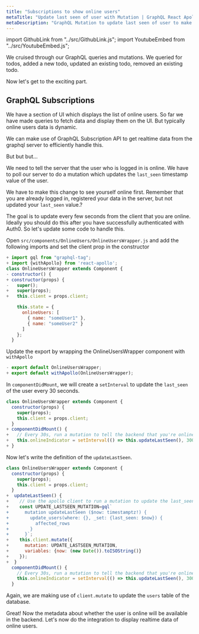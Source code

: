 ```yaml
---
title: "Subscriptions to show online users"
metaTitle: "Update last seen of user with Mutation | GraphQL React Apollo Components Tutorial"
metaDescription: "GraphQL Mutation to update last seen of user to make them available online. Use setInterval to trigger mutation every few seconds "
---
```


import GithubLink from "../src/GithubLink.js";
import YoutubeEmbed from "../src/YoutubeEmbed.js";

<YoutubeEmbed link="https://www.youtube.com/embed/Zegh4VJqrHM" />

We cruised through our GraphQL queries and mutations. We queried for todos, added a new todo, updated an existing todo, removed an existing todo.

Now let's get to the exciting part.

GraphQL Subscriptions
---------------------

We have a section of UI which displays the list of online users. So far we have made queries to fetch data and display them on the UI. But typically online users data is dynamic.

We can make use of GraphQL Subscription API to get realtime data from the graphql server to efficiently handle this.

But but but...

We need to tell the server that the user who is logged in is online. We have to poll our server to do a mutation which updates the `last_seen` timestamp value of the user.

We have to make this change to see yourself online first. Remember that you are already logged in, registered your data in the server, but not updated your `last_seen` value.?

The goal is to update every few seconds from the client that you are online. Ideally you should do this after you have successfully authenticated with Auth0. So let's update some code to handle this. 

Open `src/components/OnlineUsers/OnlineUsersWrapper.js` and add the following imports and set the client prop in the constructor

<GithubLink link="https://github.com/hasura/learn-graphql/blob/master/tutorials/frontend/react-apollo/app-final/src/components/OnlineUsers/OnlineUsersWrapper.js" text="src/components/OnlineUsers/OnlineUsersWrapper.js" />

```javascript
+ import gql from "graphql-tag";
+ import {withApollo} from 'react-apollo';
class OnlineUsersWrapper extends Component {
- constructor() {
+ constructor(props) {
-   super();
+   super(props);
+   this.client = props.client;

    this.state = {
      onlineUsers: [
        { name: "someUser1" },
        { name: "someUser2" }
      ]
    };
  }
```

Update the export by wrapping the OnlineUsersWrapper component with `withApollo`

```javascript
- export default OnlineUsersWrapper;
+ export default withApollo(OnlineUsersWrapper);
```

In `componentDidMount`, we will create a `setInterval` to update the `last_seen` of the user every 30 seconds.

```javascript
class OnlineUsersWrapper extends Component {
  constructor(props) {
    super(props);
    this.client = props.client;
  }
+ componentDidMount() {
+   // Every 30s, run a mutation to tell the backend that you're online
+   this.onlineIndicator = setInterval(() => this.updateLastSeen(), 30000);
+ }
```

Now let's write the definition of the `updateLastSeen`.

```javascript
class OnlineUsersWrapper extends Component {
  constructor(props) {
    super(props);
    this.client = props.client;
  }
+  updateLastSeen() {
+    // Use the apollo client to run a mutation to update the last_seen value
+    const UPDATE_LASTSEEN_MUTATION=gql`
+      mutation updateLastSeen ($now: timestamptz!) {
+        update_users(where: {}, _set: {last_seen: $now}) {
+          affected_rows
+        }
+      }`;
+    this.client.mutate({
+      mutation: UPDATE_LASTSEEN_MUTATION,
+      variables: {now: (new Date()).toISOString()}
+    });
+  }
  componentDidMount() {
    // Every 30s, run a mutation to tell the backend that you're online
    this.onlineIndicator = setInterval(() => this.updateLastSeen(), 30000);
  }
```

Again, we are making use of `client.mutate` to update the `users` table of the database.

Great! Now the metadata about whether the user is online will be available in the backend. Let's now do the integration to display realtime data of online users.
